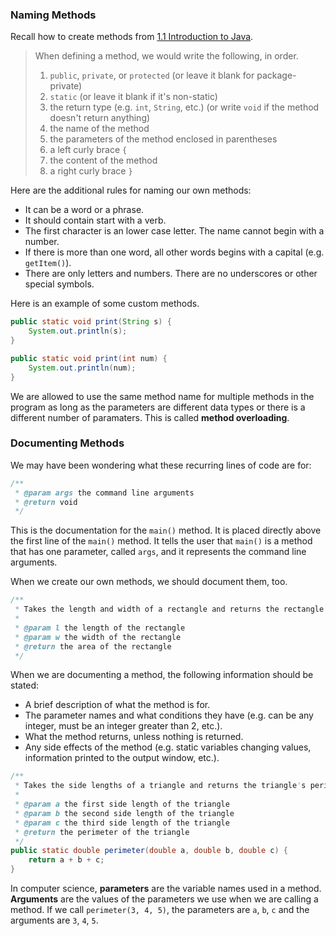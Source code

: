 <!-- # [Link to video.]() -->

### Naming Methods

Recall how to create methods from [1.1 Introduction to Java](https://github.com/MissStrong/ICS4U/blob/main/Unit%201/1.1%20Introduction%20to%20Java.md).

> When defining a method, we would write the following, in order.    
> 1. `public`, `private`, or `protected` (or leave it blank for package-private)    
> 2. `static` (or leave it blank if it's non-static)    
> 3. the return type (e.g. `int`, `String`, etc.) (or write `void` if the method doesn't return anything)    
> 4. the name of the method    
> 5. the parameters of the method enclosed in parentheses    
> 6. a left curly brace `{`    
> 7. the content of the method    
> 8. a right curly brace `}`    


Here are the additional rules for naming our own methods:

* It can be a word or a phrase.
* It should contain start with a verb. 
* The first character is an lower case letter. The name cannot begin with a number.
* If there is more than one word, all other words begins with a capital (e.g. `getItem()`).
* There are only letters and numbers. There are no underscores or other special symbols.

Here is an example of some custom methods.

```java
public static void print(String s) {
    System.out.println(s);
}

public static void print(int num) {
    System.out.println(num);
}
```

We are allowed to use the same method name for multiple methods in the program as long as the parameters are different data types or there is a different number of paramaters. This is called **method overloading**.

### Documenting Methods

We may have been wondering what these recurring lines of code are for:

```java
/**
 * @param args the command line arguments
 * @return void
 */
```

This is the documentation for the `main()` method. It is placed directly above the first line of the `main()` method. It tells the user that `main()` is a method that has one parameter, called `args`, and it represents the command line arguments. 

When we create our own methods, we should document them, too.

```java
/**
 * Takes the length and width of a rectangle and returns the rectangle's area.
 *
 * @param l the length of the rectangle
 * @param w the width of the rectangle
 * @return the area of the rectangle
 */
```

When we are documenting a method, the following information should be stated:
* A brief description of what the method is for.
* The parameter names and what conditions they have (e.g. can be any integer, must be an integer greater than 2, etc.).
* What the method returns, unless nothing is returned.
* Any side effects of the method (e.g. static variables changing values, information printed to the output window, etc.).

```java
/**
 * Takes the side lengths of a triangle and returns the triangle's perimeter.
 *
 * @param a the first side length of the triangle
 * @param b the second side length of the triangle
 * @param c the third side length of the triangle
 * @return the perimeter of the triangle
 */ 
public static double perimeter(double a, double b, double c) {
    return a + b + c;
}
```

In computer science, **parameters** are the variable names used in a method. **Arguments** are the values of the parameters we use when we are calling a method. If we call `perimeter(3, 4, 5)`, the parameters are `a`, `b`, `c` and the arguments are `3`, `4`, `5`.
